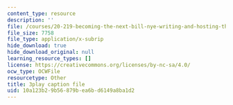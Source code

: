 ```yaml
---
content_type: resource
description: ''
file: /courses/20-219-becoming-the-next-bill-nye-writing-and-hosting-the-educational-show-january-iap-2015/10a123b29b56879bea6bd6149a8ba1d2_0BmWrrZq5A4.srt
file_size: 7758
file_type: application/x-subrip
hide_download: true
hide_download_original: null
learning_resource_types: []
license: https://creativecommons.org/licenses/by-nc-sa/4.0/
ocw_type: OCWFile
resourcetype: Other
title: 3play caption file
uid: 10a123b2-9b56-879b-ea6b-d6149a8ba1d2
---
```

